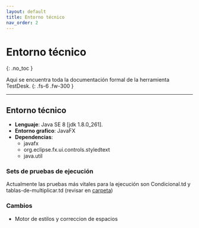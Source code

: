 ```yaml
---
layout: default
title: Entorno técnico
nav_order: 2
---
```


# Entorno técnico
{: .no_toc }


Aqui se encuentra toda la documentación formal de la herramienta TestDesk.
{: .fs-6 .fw-300 }

---

## Entorno técnico

  - **Lenguaje**: Java SE 8 [jdk 1.8.0_261].
  - **Entorno grafico**:  JavaFX
  - **Dependencias**:
    * javafx
    * org.eclipse.fx.ui.controls.styledtext
    * java.util

### Sets de pruebas de ejecución
Actualmente las pruebas más vitales para la ejecución son Condicional.td y tablas-de-multiplicar.td (revisar en [carpeta](https://github.com/BrandonRodriguezC/TestDesk/tree/main/Pruebas))

### Cambios
- Motor de estilos y correccion de espacios 
